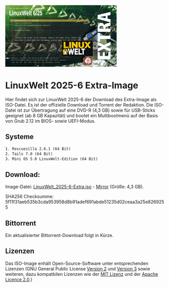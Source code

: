 <img src="https://github.com/LinuxWelt/LinuxWelt/blob/main/docs/images/LinuxWelt_2025-6_extra.png" width="70%">

# LinuxWelt 2025-6 Extra-Image

Hier findet sich zur LinuxWelt 2025-6 der Download des Extra-Image als ISO-Datei. Es ist der offizielle Download und Torrent der Redaktion. Die ISO-Datei ist zur Übertragung auf eine DVD-R (4,3 GB) sowie für USB-Sticks geeignet (ab 8 GB Kapazität) und bootet ein Multibootmenü auf der Basis von Grub 2.12 im BIOS- sowie UEFI-Modus.

## Systeme 
    1. Rescuezilla 2.6.1 (64 Bit)
    2. Tails 7.0 (64 Bit)
    3. Mini OS 5.0 LinuxWelt-Edition (64 Bit)

## Download:

Image-Datei: [LinuxWelt_2025-6-Extra.iso](https://torrent.code2decode.com/LinuxWelt_2025-6-Extra/LinuxWelt_2025-6-Extra.iso) - [Mirror](https://torrent3.code2decode.com/LinuxWelt_2025-6-Extra/LinuxWelt_2025-6-Extra.iso) (Größe: 4,3 GB).

SHA256 Checksumme: 5f11f31aeb535b3cda953958d8b91adef691abde51235d02ceaa3a25e8269255

## Bittorrent
Ein aktualisierter Bittorrent-Download folgt in Kürze.

## Lizenzen
Das ISO-Image enhält Open-Source-Software unter entsprechenden Lizenzen (GNU General Public License [Version 2](https://www.gnu.org/licenses/old-licenses/gpl-2.0.en.html) und [Version 3](https://www.gnu.org/licenses/gpl-3.0.en.html) sowie weiteren, dazu kompatbilen Lizenzen wie der [MIT Lizenz](https://opensource.org/licenses/MIT) und der [Apache Licence 2.0](https://www.apache.org/licenses/LICENSE-2.0).) 
